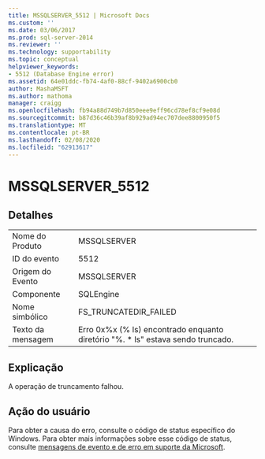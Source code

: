 ```yaml
---
title: MSSQLSERVER_5512 | Microsoft Docs
ms.custom: ''
ms.date: 03/06/2017
ms.prod: sql-server-2014
ms.reviewer: ''
ms.technology: supportability
ms.topic: conceptual
helpviewer_keywords:
- 5512 (Database Engine error)
ms.assetid: 64e01ddc-fb74-4af0-88cf-9402a6900cb0
author: MashaMSFT
ms.author: mathoma
manager: craigg
ms.openlocfilehash: fb94a88d749b7d850eee9eff96cd78ef8cf9e08d
ms.sourcegitcommit: b87d36c46b39af8b929ad94ec707dee8800950f5
ms.translationtype: MT
ms.contentlocale: pt-BR
ms.lasthandoff: 02/08/2020
ms.locfileid: "62913617"
---
```

# <a name="mssqlserver_5512"></a>MSSQLSERVER_5512
    
## <a name="details"></a>Detalhes  
  
|||  
|-|-|  
|Nome do Produto|MSSQLSERVER|  
|ID do evento|5512|  
|Origem do Evento|MSSQLSERVER|  
|Componente|SQLEngine|  
|Nome simbólico|FS_TRUNCATEDIR_FAILED|  
|Texto da mensagem|Erro 0x%x (% ls) encontrado enquanto diretório "%. * ls" estava sendo truncado.|  
  
## <a name="explanation"></a>Explicação  
 A operação de truncamento falhou.  
  
## <a name="user-action"></a>Ação do usuário  
 Para obter a causa do erro, consulte o código de status específico do Windows. Para obter mais informações sobre esse código de status, consulte [mensagens de evento e de erro em suporte da Microsoft](https://support.microsoft.com/search?query=events%20and%20error%20messages).  
  
  
